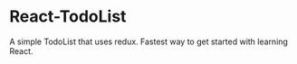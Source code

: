 # React-TodoList
A simple TodoList that uses redux. Fastest way to get started with learning React.
